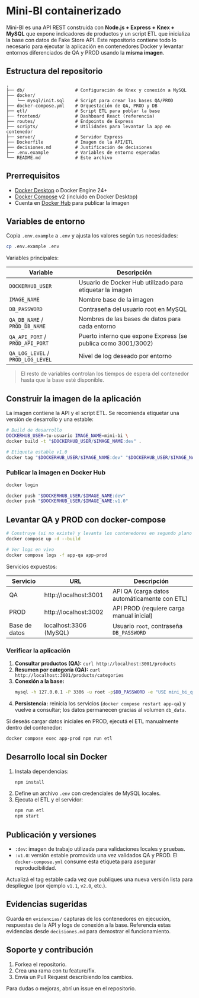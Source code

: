 # Mini-BI containerizado

Mini-BI es una API REST construida con **Node.js + Express + Knex + MySQL** que expone indicadores de productos y un script ETL que inicializa la base con datos de Fake Store API. Este repositorio contiene todo lo necesario para ejecutar la aplicación en contenedores Docker y levantar entornos diferenciados de QA y PROD usando la **misma imagen**.

## Estructura del repositorio

```
.
├── db/                   # Configuración de Knex y conexión a MySQL
├── docker/
│   └── mysql/init.sql    # Script para crear las bases QA/PROD
├── docker-compose.yml    # Orquestación de QA, PROD y DB
├── etl/                  # Script ETL para poblar la base
├── frontend/             # Dashboard React (referencia)
├── routes/               # Endpoints de Express
├── scripts/              # Utilidades para levantar la app en contenedor
├── server/               # Servidor Express
├── Dockerfile            # Imagen de la API/ETL
├── decisiones.md         # Justificación de decisiones
├── .env.example          # Variables de entorno esperadas
└── README.md             # Este archivo
```

## Prerrequisitos

- [Docker Desktop](https://www.docker.com/products/docker-desktop/) o Docker Engine 24+
- [Docker Compose](https://docs.docker.com/compose/) v2 (incluido en Docker Desktop)
- Cuenta en [Docker Hub](https://hub.docker.com/) para publicar la imagen

## Variables de entorno

Copia `.env.example` a `.env` y ajusta los valores según tus necesidades:

```bash
cp .env.example .env
```

Variables principales:

| Variable                | Descripción                                                             |
| ----------------------- | ----------------------------------------------------------------------- |
| `DOCKERHUB_USER`        | Usuario de Docker Hub utilizado para etiquetar la imagen                |
| `IMAGE_NAME`            | Nombre base de la imagen                                                |
| `DB_PASSWORD`           | Contraseña del usuario root en MySQL                                    |
| `QA_DB_NAME` / `PROD_DB_NAME` | Nombres de las bases de datos para cada entorno                    |
| `QA_API_PORT` / `PROD_API_PORT` | Puerto interno que expone Express (se publica como 3001/3002) |
| `QA_LOG_LEVEL` / `PROD_LOG_LEVEL` | Nivel de log deseado por entorno                            |

> El resto de variables controlan los tiempos de espera del contenedor hasta que la base esté disponible.

## Construir la imagen de la aplicación

La imagen contiene la API y el script ETL. Se recomienda etiquetar una versión de desarrollo y una estable:

```bash
# Build de desarrollo
DOCKERHUB_USER=tu-usuario IMAGE_NAME=mini-bi \
docker build -t "$DOCKERHUB_USER/$IMAGE_NAME:dev" .

# Etiqueta estable v1.0
docker tag "$DOCKERHUB_USER/$IMAGE_NAME:dev" "$DOCKERHUB_USER/$IMAGE_NAME:v1.0"
```

### Publicar la imagen en Docker Hub

```bash
docker login

docker push "$DOCKERHUB_USER/$IMAGE_NAME:dev"
docker push "$DOCKERHUB_USER/$IMAGE_NAME:v1.0"
```

## Levantar QA y PROD con docker-compose

```bash
# Construye (si no existe) y levanta los contenedores en segundo plano
docker compose up -d --build

# Ver logs en vivo
docker compose logs -f app-qa app-prod
```

Servicios expuestos:

| Servicio  | URL                      | Descripción                                    |
| --------- | ------------------------ | ---------------------------------------------- |
| QA        | http://localhost:3001    | API QA (carga datos automáticamente con ETL)   |
| PROD      | http://localhost:3002    | API PROD (requiere carga manual inicial)       |
| Base de datos | localhost:3306 (MySQL) | Usuario `root`, contraseña `DB_PASSWORD`     |

### Verificar la aplicación

1. **Consultar productos (QA):** `curl http://localhost:3001/products`
2. **Resumen por categoría (QA):** `curl http://localhost:3001/products/categories`
3. **Conexión a la base:**
   ```bash
   mysql -h 127.0.0.1 -P 3306 -u root -p$DB_PASSWORD -e "USE mini_bi_qa; SELECT COUNT(*) FROM products;"
   ```
4. **Persistencia:** reinicia los servicios (`docker compose restart app-qa`) y vuelve a consultar; los datos permanecen gracias al volumen `db_data`.

Si deseás cargar datos iniciales en PROD, ejecutá el ETL manualmente dentro del contenedor:

```bash
docker compose exec app-prod npm run etl
```

## Desarrollo local sin Docker

1. Instala dependencias:
   ```bash
   npm install
   ```
2. Define un archivo `.env` con credenciales de MySQL locales.
3. Ejecuta el ETL y el servidor:
   ```bash
   npm run etl
   npm start
   ```

## Publicación y versiones

- `:dev`: imagen de trabajo utilizada para validaciones locales y pruebas.
- `:v1.0`: versión estable promovida una vez validados QA y PROD. El `docker-compose.yml` consume esta etiqueta para asegurar reproducibilidad.

Actualizá el tag estable cada vez que publiques una nueva versión lista para despliegue (por ejemplo `v1.1`, `v2.0`, etc.).

## Evidencias sugeridas

Guarda en `evidencias/` capturas de los contenedores en ejecución, respuestas de la API y logs de conexión a la base. Referencia estas evidencias desde `decisiones.md` para demostrar el funcionamiento.

## Soporte y contribución

1. Forkea el repositorio.
2. Crea una rama con tu feature/fix.
3. Envía un Pull Request describiendo los cambios.

Para dudas o mejoras, abrí un issue en el repositorio.
